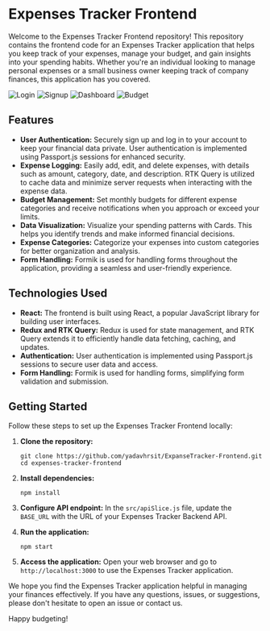 # Expenses Tracker Frontend

Welcome to the Expenses Tracker Frontend repository! This repository contains the frontend code for an Expenses Tracker application that helps you keep track of your expenses, manage your budget, and gain insights into your spending habits. Whether you're an individual looking to manage personal expenses or a small business owner keeping track of company finances, this application has you covered.

![Login]('screenshots/Login.png')
![Signup]('screenshots/Signup.png')
![Dashboard]('screenshots/Dashboard.png')
![Budget]('screenshots/addBudget.png')

## Features

- **User Authentication:** Securely sign up and log in to your account to keep your financial data private. User authentication is implemented using Passport.js sessions for enhanced security.
- **Expense Logging:** Easily add, edit, and delete expenses, with details such as amount, category, date, and description. RTK Query is utilized to cache data and minimize server requests when interacting with the expense data.
- **Budget Management:** Set monthly budgets for different expense categories and receive notifications when you approach or exceed your limits.
- **Data Visualization:** Visualize your spending patterns with Cards. This helps you identify trends and make informed financial decisions.
- **Expense Categories:** Categorize your expenses into custom categories for better organization and analysis.
- **Form Handling:** Formik is used for handling forms throughout the application, providing a seamless and user-friendly experience.

## Technologies Used

- **React:** The frontend is built using React, a popular JavaScript library for building user interfaces.
- **Redux and RTK Query:** Redux is used for state management, and RTK Query extends it to efficiently handle data fetching, caching, and updates.
- **Authentication:** User authentication is implemented using Passport.js sessions to secure user data and access.
- **Form Handling:** Formik is used for handling forms, simplifying form validation and submission.

## Getting Started

Follow these steps to set up the Expenses Tracker Frontend locally:

1. **Clone the repository:**
   ```
   git clone https://github.com/yadavhrsit/ExpanseTracker-Frontend.git
   cd expenses-tracker-frontend
   ```

2. **Install dependencies:**
   ```
   npm install
   ```

3. **Configure API endpoint:**
   In the `src/apiSlice.js` file, update the `BASE_URL` with the URL of your Expenses Tracker Backend API.

4. **Run the application:**
   ```
   npm start
   ```

5. **Access the application:**
   Open your web browser and go to `http://localhost:3000` to use the Expenses Tracker application.



We hope you find the Expenses Tracker application helpful in managing your finances effectively. If you have any questions, issues, or suggestions, please don't hesitate to open an issue or contact us.

Happy budgeting!
